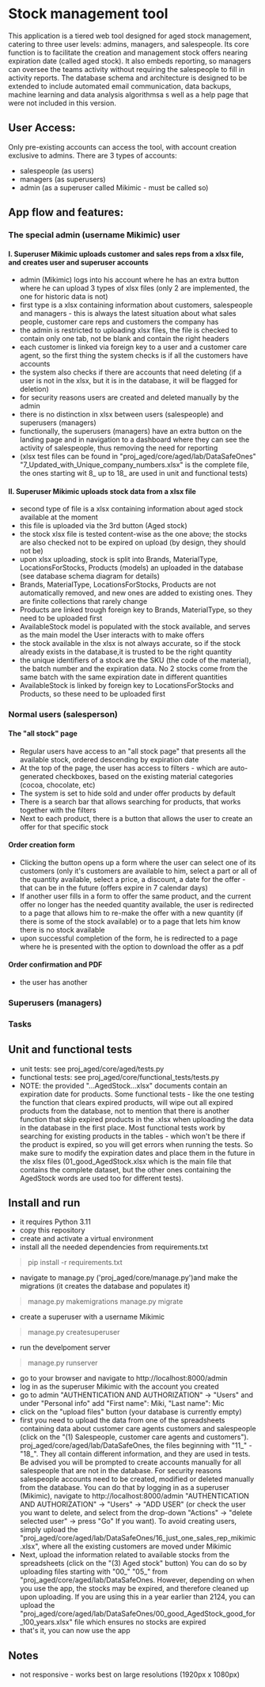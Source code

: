 # Stock management tool
This application is a tiered web tool designed for aged stock management, catering to three user levels: admins, managers, and salespeople. 
Its core function is to facilitate the creation and management stock offers 
nearing expiration date (called aged stock). It also embeds reporting, so managers can oversee the teams
activity without requiring the salespeople to fill in activity reports. The database schema and architecture
is designed to be extended to include automated email communication, data backups, machine learning and
data analysis algorithmsa s well as a help page that were not included in this version.


## User Access: 
Only pre-existing accounts can access the tool, with account creation exclusive to admins.
There are 3 types of accounts:
* salespeople (as users)
* managers (as superusers)
* admin (as a superuser called Mikimic - must be called so)

## App flow and features:
### The special admin (username Mikimic) user
#### I. Superuser Mikimic uploads customer and sales reps from a xlsx file, and creates user and superuser accounts
* admin (Mikimic) logs into his account where he has an extra button where he can upload 3 types of xlsx files (only 2 are implemented, the one for historic data is not)
* first type is a xlsx containing information about customers, salespeople and managers - this is always the latest situation about what sales people, customer care reps and customers the company has
* the admin is restricted to uploading xlsx files, the file is checked to contain only one tab, not be blank and contain the right headers
* each customer is linked via foreign key to a user and a customer care agent, so the first thing the system checks is if all the customers have accounts
* the system also checks if there are accounts that need deleting (if a user is not in the xlsx, but it is in the database, it will be flagged for deletion)
* for security reasons users are created and deleted manually by the admin 
* there is no distinction in xlsx between users (salespeople) and superusers (managers)
* functionally, the superusers (managers) have an extra button on the landing page and in navigation to a dashboard where they can see the activity of salespeople, thus removing the need for reporting
 * (xlsx test files can be found in "proj_aged/core/aged/lab/DataSafeOnes" "7_Updated_with_Unique_company_numbers.xlsx" is the complete file, the ones starting wit 8_ up to 18_ are used in unit and functional tests)
#### II. Superuser Mikimic uploads stock data from a xlsx file 
* second type of file is a xlsx containing information about aged stock available at the moment 
* this file is uploaded via the 3rd button (Aged stock)
* the stock xlsx file is tested content-wise as the one above; the stocks are also checked not to be expired on upload (by design, they should not be) 
* upon xlsx uploading, stock is split into Brands, MaterialType, LocationsForStocks, Products (models) an uploaded in the database (see database schema diagram for details)
* Brands, MaterialType, LocationsForStocks, Products are not automatically removed, and new ones are added to existing ones. They are finite collections that rarely change
* Products are linked trough foreign key to Brands, MaterialType, so they need to be uploaded first
* AvailableStock model is populated with the stock available, and serves as the main model the User interacts with to make offers 
* the stock available in the xlsx is not always accurate, so if the stock already exists in the database,it is trusted to be the right quantity
* the unique identifiers of a stock are the SKU (the code of the material), the batch number and the expiration data. No 2 stocks come from the same batch with the same expiration date in different quantities
* AvailableStock is linked by foreign key to LocationsForStocks and Products, so these need to be uploaded first
### Normal users (salesperson)
#### The "all stock" page
* Regular users have access to an "all stock page" that presents all the available stock, ordered descending by expiration date
* At the top of the page, the user has access to filters - which are auto-generated checkboxes, based on the existing
material categories (cocoa, chocolate, etc)
* The system is set to hide sold and under offer products by default
* There is a search bar that allows searching for products, that works together with the filters
* Next to each product, there is a button that allows the user to create an offer for that specific stock
#### Order creation form
* Clicking the button opens up a form where the user can select one of its customers (only it's customers are available
to him, select a part or all of the quantity available, select a price, a discount, a date for the offer -that can be in the future
(offers expire in 7 calendar days)
* If another user fills in a form to offer the same product, and the current offer no longer has the
needed quantity available, the user is redirected to a page that allows him to re-make the offer with
a new quantity (if there is some of the stock available) or to a page that lets him know there is no
stock available
* upon successful completion of the form, he is redirected to a page where he is presented with
the option to download the offer as a pdf
#### Order confirmation and PDF
* the user has another   

### Superusers (managers)

### Tasks

## Unit and functional tests
* unit tests: see proj_aged/core/aged/tests.py  
* functional tests: see proj_aged/core/functional_tests/tests.py  
* NOTE: the provided "...AgedStock...xlsx" documents contain an expiration date for
products. Some functional tests - like the one testing the function that clears
expired products, will wipe out all expired products from the database, not to mention
that there is another function that skip expired products in the .xlsx when uploading the
data in the database in the first place. Most functional tests work by searching for existing 
products in the tables - which won't be there if the product is expired, so you will get errors
when running the tests. So make sure to modify the expiration dates and place them in the future
in the xlsx files (01_good_AgedStock.xlsx which is the main file that contains the complete dataset, 
but the other ones containing the AgedStock words are used too for different tests).

## Install and run
* it requires Python 3.11
* copy this repository
* create and activate a virtual environment
* install all the needed dependencies from requirements.txt
> pip install -r requirements.txt
* navigate to manage.py ('proj_aged/core/manage.py')and make the migrations (it creates the database and populates it)
> manage.py makemigrations
> manage.py migrate
* create a superuser with a username Mikimic 
> manage.py createsuperuser
* run the develpoment server
> manage.py runserver
* go to your browser and navigate to http://localhost:8000/admin
* log in as the superuser Mikimic with the account you created
* go to admin "AUTHENTICATION AND AUTHORIZATION" -> "Users" and under "Personal info" add "First name": Miki, 
"Last name": Mic 
* click on the "upload files" button (your database is currently empty)
* first you need to upload the data from one of the spreadsheets containing data
about customer care agents customers and salespeople (click on the "(1) Salespeople, customer care agents and customers"). 
 proj_aged/core/aged/lab/DataSafeOnes, the files beginning with "11_" - "18_". They all contain different information, and they
are used in tests. Be advised you will be prompted to create accounts manually for
all salespeople that are not in the database. For security reasons salespeople accounts
need to be created, modified or deleted manually from the database. You can do that by
logging in as a superuser (Mikimic), navigate to http://localhost:8000/admin 
"AUTHENTICATION AND AUTHORIZATION" -> "Users" -> "ADD USER" (or check the user you want to delete,
and select from the drop-down "Actions" -> "delete selected user" -> press "Go"
If you want). To avoid creating users, simply upload the "proj_aged/core/aged/lab/DataSafeOnes/16_just_one_sales_rep_mikimic.xlsx",
where all the existing customers are moved under Mikimic
* Next, upload the information related to available stocks from the spreadsheets (click on the "(3) Aged stock" button) 
You can do so by uploading files starting with "00_" "05_" from "proj_aged/core/aged/lab/DataSafeOnes.
However, depending on when you use the app, the stocks may be expired, and therefore cleaned up upon
uploading. If you are using this in a year earlier than 2124, you can upload the 
"proj_aged/core/aged/lab/DataSafeOnes/00_good_AgedStock_good_for_100_years.xlsx" file which ensures no stocks are expired
* that's it, you can now use the app

## Notes
* not responsive - works best on large resolutions (1920px x 1080px)
